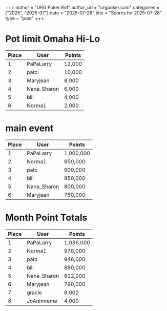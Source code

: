 +++
author = "URG Poker Bot"
author_url = "urgpoker.com"
categories = ["2025", "2025-07"]
date = "2025-07-28"
title = "Scores for 2025-07-28"
type = "post"
+++
# Pot limit Omaha Hi-Lo

| Place | User | Points |
|-------|------|--------|
| 1 | PaPaLarry | 12,000 |
| 2 | patc | 10,000 |
| 3 | Maryjean | 8,000 |
| 4 | Nana_Sharon | 6,000 |
| 5 | bill | 4,000 |
| 6 | Norma1 | 2,000 |

# main event

| Place | User | Points |
|-------|------|--------|
| 1 | PaPaLarry | 1,000,000 |
| 2 | Norma1 | 950,000 |
| 3 | patc | 900,000 |
| 4 | bill | 850,000 |
| 5 | Nana_Sharon | 800,000 |
| 6 | Maryjean | 750,000 |

# Month Point Totals

| Place | User | Points |
|-------|------|--------|
| 1 | PaPaLarry | 1,036,000 |
| 2 | Norma1 | 978,000 |
| 3 | patc | 946,000 |
| 4 | bill | 880,000 |
| 5 | Nana_Sharon | 812,000 |
| 6 | Maryjean | 790,000 |
| 7 | gracie | 8,000 |
| 8 | JoAnnmeme | 4,000 |
